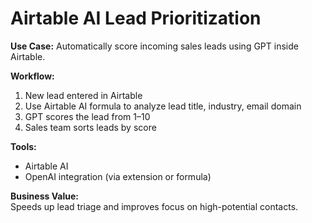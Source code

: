 # Airtable AI Lead Prioritization

**Use Case:** Automatically score incoming sales leads using GPT inside Airtable.

**Workflow:**
1. New lead entered in Airtable
2. Use Airtable AI formula to analyze lead title, industry, email domain
3. GPT scores the lead from 1–10
4. Sales team sorts leads by score

**Tools:**
- Airtable AI
- OpenAI integration (via extension or formula)

**Business Value:**  
Speeds up lead triage and improves focus on high-potential contacts.
